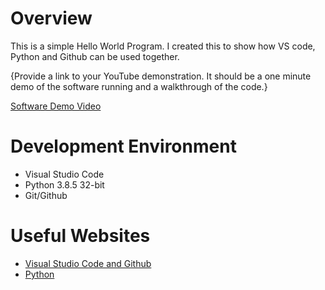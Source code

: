 # Overview

This is a simple Hello World Program. I created this to show how VS code, Python and Github can be used together.



{Provide a link to your YouTube demonstration.  It should be a one minute demo of the software running and a walkthrough of the code.}

[Software Demo Video](https://youtu.be/-kDXMmoNzls)

# Development Environment

 * Visual Studio Code
 * Python 3.8.5 32-bit
 * Git/Github 



# Useful Websites


* [Visual Studio Code and Github](https://code.visualstudio.com/docs/editor/versioncontrol)
* [Python](https://docs.python.org/3/)